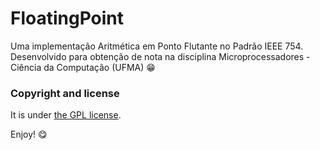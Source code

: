 # FloatingPoint
Uma implementação Aritmética em Ponto Flutante no Padrão IEEE 754.
Desenvolvido para obtenção de nota na disciplina Microprocessadores - Ciência da Computação (UFMA) 😁

### Copyright and license

It is under [the GPL license](/LICENSE).

Enjoy! :yum:
